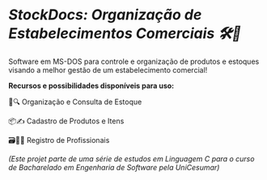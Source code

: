 <div>
<h1><i>StockDocs: Organização de Estabelecimentos Comerciais 🛠🛒</h1></i>
<p>
Software em MS-DOS para controle e organização de produtos e estoques visando a melhor gestão de um estabelecimento comercial!
</p>
  <p>
    <b>Recursos e possibilidades disponíveis para uso:</b>
   </p>
   <p>
   📓🔍 Organização e Consulta de Estoque
  </p>
   <p>
    📦✍ Cadastro de Produtos e Itens
   </p>
   <p>
     🗃👷‍♂️ Registro de Profissionais
   </p>
  <p>
    <i>(Este projet parte de uma série de estudos em Linguagem C para o curso de Bacharelado em Engenharia de Software pela UniCesumar)</i>
    </p>
    
</div>
